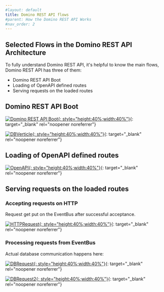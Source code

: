 ```yaml
---
#layout: default
title: Domino REST API flows
#parent: How the Domino REST API Works
#nav_order: 2
---
```


## Selected Flows in the Domino REST API Architecture

To fully understand Domino REST API, it's helpful to know the main flows, Domino REST API has three of them:

- Domino REST API Boot
- Loading of OpenAPI defined routes
- Serving requests on the loaded routes

## Domino REST API Boot

[![Domino REST API Boot](../../assets/images/LaunchFlow.png){: style="height:40%;width:40%"}](../../assets/images/LaunchFlow.png){: target="_blank" rel="noopener noreferrer"}

[![DBVerticle](../../assets/images/DBVerticleFlow.png){: style="height:40%;width:40%"}](../../assets/images/DBVerticleFlow.png){: target="_blank" rel="noopener noreferrer"}

## Loading of OpenAPI defined routes

[![OpenAPI](../../assets/images/HttpLaunchFlow.png){: style="height:40%;width:40%"}](../../assets/images/HttpLaunchFlow.png){: target="_blank" rel="noopener noreferrer"}

## Serving requests on the loaded routes

### Accepting requests on HTTP

Request get put on the EventBus after successful acceptance.

[![HTTPRequest](../../assets/images/HttpRequestFlow.png){: style="height:40%;width:40%"}](../../assets/images/HttpRequestFlow.png){: target="_blank" rel="noopener noreferrer"}

### Processing requests from EventBus

Actual database communication happens here:

[![DBRequest](../../assets/images/DBRequestFlow.png){: style="height:40%;width:40%"}](../../assets/images/DBRequestFlow.png){: target="_blank" rel="noopener noreferrer"}

[![DBRequest2](../../assets/images/DBRequestFlow2.png){: style="height:40%;width:40%"}](../../assets/images/DBRequestFlow2.png){: target="_blank" rel="noopener noreferrer"}
